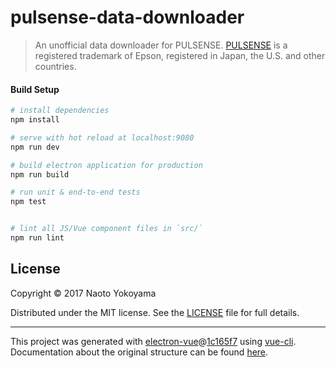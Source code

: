 # pulsense-data-downloader

> An unofficial data downloader for PULSENSE.
> [PULSENSE](https://www.epson.jp/products/pulsense/) is a registered trademark of Epson, registered in Japan, the U.S. and other countries.

#### Build Setup

``` bash
# install dependencies
npm install

# serve with hot reload at localhost:9080
npm run dev

# build electron application for production
npm run build

# run unit & end-to-end tests
npm test


# lint all JS/Vue component files in `src/`
npm run lint

```

## License

Copyright © 2017 Naoto Yokoyama

Distributed under the MIT license. See the [LICENSE](./LICENSE) file for full details.

---

This project was generated with [electron-vue](https://github.com/SimulatedGREG/electron-vue)@[1c165f7](https://github.com/SimulatedGREG/electron-vue/tree/1c165f7c5e56edaf48be0fbb70838a1af26bb015) using [vue-cli](https://github.com/vuejs/vue-cli). Documentation about the original structure can be found [here](https://simulatedgreg.gitbooks.io/electron-vue/content/index.html).
